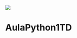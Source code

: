 ![](https://www.google.com/url?sa=i&url=https%3A%2F%2Fhub.docker.com%2F_%2Fpython&psig=AOvVaw18ftMpk0wL7ozNkILmd7Tw&ust=1746041103350000&source=images&cd=vfe&opi=89978449&ved=0CBEQjRxqFwoTCPCB2Pv7_YwDFQAAAAAdAAAAABAE)

# AulaPython1TD